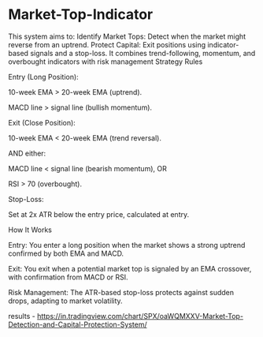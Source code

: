 # Market-Top-Indicator
This system aims to:  Identify Market Tops: Detect when the market might reverse from an uptrend.  Protect Capital: Exit positions using indicator-based signals and a stop-loss.  It combines trend-following, momentum, and overbought indicators with risk management
Strategy Rules

Entry (Long Position):

10-week EMA > 20-week EMA (uptrend).

MACD line > signal line (bullish momentum).

Exit (Close Position):

10-week EMA < 20-week EMA (trend reversal).

AND either:

MACD line < signal line (bearish momentum), OR

RSI > 70 (overbought).

Stop-Loss:

Set at 2x ATR below the entry price, calculated at entry.

How It Works

Entry: You enter a long position when the market shows a strong uptrend confirmed by both EMA and MACD.

Exit: You exit when a potential market top is signaled by an EMA crossover, with confirmation from MACD or RSI.

Risk Management: The ATR-based stop-loss protects against sudden drops, adapting to market volatility.

results - https://in.tradingview.com/chart/SPX/oaWQMXXV-Market-Top-Detection-and-Capital-Protection-System/
